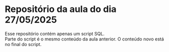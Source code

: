 # Repositório da aula do dia 27/05/2025
Esse repositório contém apenas um script SQL.\
Parte do script é o mesmo conteúdo da aula anterior. O conteúdo novo está no final do script.
